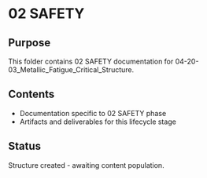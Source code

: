 # 02 SAFETY

## Purpose
This folder contains 02 SAFETY documentation for 04-20-03_Metallic_Fatigue_Critical_Structure.

## Contents
- Documentation specific to 02 SAFETY phase
- Artifacts and deliverables for this lifecycle stage

## Status
Structure created - awaiting content population.
